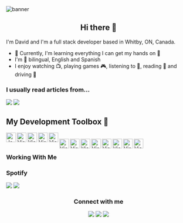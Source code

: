 <div>
  <img src="https://github.com/HammerHand92/hammerhand92/blob/master/assets/calvin-and-hobbes.svg" alt="banner" />
</div>

<h2 align='center'>Hi there 👋</h2>

I'm David and I'm a full stack developer based in Whitby, ON, Canada.

- 🌱 Currently, I'm learning everything I can get my hands on 🤣
- I'm 💯 bilingual, English and Spanish
- I enjoy watching 📺, playing games 🎮, listening to 🎵, reading 📕 and driving 🚗

<div>
<p align='left'>
  <h3>I usually read articles from...</h3>
    <a href="https://dev.to"><img src="https://img.shields.io/badge/DEV.TO-%230A0A0A.svg?&style=for-the-badge&logo=dev-dot-to&logoColor=white" /></a>
    <a href="https://medium.com/"><img src="https://img.shields.io/badge/medium-%2312100E.svg?&style=for-the-badge&logo=medium&logoColor=white" /></a>
  </p>
</div>

<h2>My Development Toolbox 🧰</h2>

<div>
  <a href="https://www.javascript.com/">
    <img align="left" alt="JavasScript" width="26px" src="https://github.com/HammerHand92/hammerhand92/blob/master/assets/javascript.svg" />
  </a>
  <a href="https://twitter.com/__DavidPortillo">
    <img align="left" alt="Visual Studio Code" width="26px" src="https://github.com/HammerHand92/hammerhand92/blob/master/assets/javascript.svg" />
  </a>
  <a href="https://twitter.com/__DavidPortillo">
    <img align="left" alt="Visual Studio Code" width="26px" src="https://github.com/HammerHand92/hammerhand92/blob/master/assets/typescript.svg" />
  </a>
  <a href="https://twitter.com/__DavidPortillo">
    <img align="left" alt="Visual Studio Code" width="26px" src="https://github.com/HammerHand92/hammerhand92/blob/master/assets/react.svg" />
  </a>
  <a href="https://twitter.com/__DavidPortillo">
    <img align="left" alt="Visual Studio Code" width="26px" src="https://github.com/HammerHand92/hammerhand92/blob/master/assets/nodejs.svg" />
  </a>
</div>
<br />
<div align="left">
<a href="https://twitter.com/__DavidPortillo">
    <img align="left" alt="Visual Studio Code" width="26px" src="https://github.com/HammerHand92/hammerhand92/blob/master/assets/graphql.svg" />
  </a>
  <a href="https://twitter.com/__DavidPortillo">
    <img align="left" alt="Visual Studio Code" width="26px" src="https://github.com/HammerHand92/hammerhand92/blob/master/assets/mongodb.svg" />
  </a>
  <a href="https://twitter.com/__DavidPortillo">
   <img align="left" alt="Visual Studio Code" width="26px" src="https://github.com/HammerHand92/hammerhand92/blob/master/assets/java.svg" />
  </a>
  <a href="https://twitter.com/__DavidPortillo">
    <img align="left" alt="Visual Studio Code" width="26px" src="https://github.com/HammerHand92/hammerhand92/blob/master/assets/spring.svg" />
  </a>
  <a href="https://twitter.com/__DavidPortillo">
    <img align="left" alt="Visual Studio Code" width="26px" src="https://github.com/HammerHand92/hammerhand92/blob/master/assets/microsoft-azure.svg" />
  </a>
  <a href="https://twitter.com/__DavidPortillo">
   <img align="left" alt="Visual Studio Code" width="26px" src="https://github.com/HammerHand92/hammerhand92/blob/master/assets/git.svg" />
  </a>
  <a href="https://twitter.com/__DavidPortillo">
   <img align="left" alt="Visual Studio Code" width="26px" src="https://github.com/HammerHand92/hammerhand92/blob/master/assets/vs-code.svg" />
  </a>
 <a href="https://twitter.com/__DavidPortillo">
  <img align="left" alt="Visual Studio Code" width="26px" src="https://github.com/HammerHand92/hammerhand92/blob/master/assets/intellij.svg" />
 </a>
</div>

<br />

### Working With Me

### Spotify

<p align='left'>
  <a href="https://open.spotify.com/user/david.portillo92?si=03d93be42b82427a"><img src="https://img.shields.io/badge/spotify-%231ED760.svg?&style=for-the-badge&logo=spotify&logoColor=white" /></a>
  <a href="https://steamcommunity.com/id/_SabreWulf/"><img src="https://img.shields.io/badge/Steam-%23000000.svg?&style=for-the-badge&logo=steam&logoColor=white" /></a>
</p>

<div align='center'>
  <h3>Connect with me</h3>
  <p align='center'>
  <a href="https://twitter.com/__DavidPortillo"><img src="https://img.shields.io/badge/twitter-%231DA1F2.svg?&style=for-the-badge&logo=twitter&logoColor=white" /></a>
  <a href="https://www.linkedin.com/in/david-portillo-bb000532/"><img src="https://img.shields.io/badge/linkedin-%230077B5.svg?&style=for-the-badge&logo=linkedin&logoColor=white" /></a>
  <a href="mailto:david.portillo92@gmail.com?subject=Hi%20David"><img src="https://img.shields.io/badge/gmail-%23D14836.svg?&style=for-the-badge&logo=gmail&logoColor=white" /></a>
  </p>
</div>

<br />

[intellij]: https://www.jetbrains.com/idea/
[vscode]: https://code.visualstudio.com/
[javascript]: https://www.javascript.com/
[typescript]: https://www.typescriptlang.org/
[react]: https://reactjs.org/
[nodejs]: https://nodejs.org/en/
[graphql]: https://graphql.org/
[java]: https://www.java.com/en/
[git]: https://git-scm.com/
[spring]: https://spring.io/projects/spring-boot
[microsoft-azure]: https://azure.microsoft.com/en-ca/
[mongodb]: https://www.mongodb.com/
